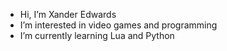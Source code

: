 - Hi, I’m Xander Edwards
- I’m interested in video games and programming
- I’m currently learning Lua and Python
